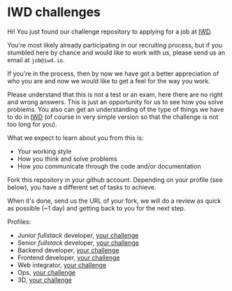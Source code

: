 # IWD challenges

Hi! You just found our challenge repository to applying for a job at [IWD](https://iwd.io/).

You're most likely already participating in our recruiting process, but if you stumbled here by chance and would like to work with us, please send us an email at `job@iwd.io`.

If you're in the process, then by now we have got a better appreciation of who you are and now we would like to get a feel for the way you work.

Please understand that this is not a test or an exam, here there are no right and wrong answers. This is just an opportunity for us to see how you solve problems. You also can get an understanding of the type of things we have to do in [IWD](https://iwd.io/) (of course in very simple version so that the challenge is not too long for you).

What we expect to learn about you from this is:

* Your working style
* How you think and solve problems
* How you communicate through the code and/or documentation

Fork this repository in your github account. Depending on your profile (see
below), you have a different set of tasks to achieve.

When it's done, send us the URL of your fork, we will do a review as quick as
possible (~1 day) and getting back to you for the next step.

Profiles:

* Junior *fullstack* developer, [your challenge](fullstack/junior)
* Senior *fullstack* developer, [your challenge](fullstack/senior)
* Backend developer, [your challenge](backend)
* Frontend developer, [your challenge](frontend)
* Web integrator, [your challenge](integrator)
* Ops, [your challenge](ops)
* 3D, [your challenge](3D)
